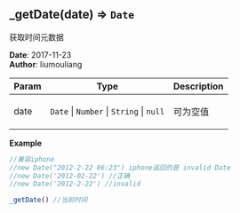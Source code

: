 ## \_getDate(date) ⇒ <code>Date</code>
<p>获取时间元数据</p>

**Date**: 2017-11-23  
**Author**: liumouliang  

| Param | Type | Description |
| --- | --- | --- |
| date | <code>Date</code> \| <code>Number</code> \| <code>String</code> \| <code>null</code> | <p>可为空值</p> |

**Example**  
```javascript
//兼容iphone//new Date("2012-2-22 06:23") iphone返回的是 invalid Date//new Date('2012-02-22') //正确//new Date('2012-2-22') //invalid_getDate() //当前时间
```
